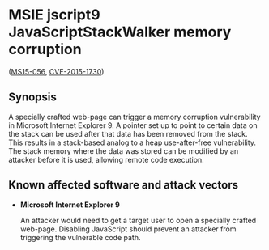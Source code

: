 MSIE jscript9 JavaScriptStackWalker memory corruption
=====================================================
([MS15-056][], [CVE-2015-1730][])

[MS15-056]: https://technet.microsoft.com/library/security/ms15-056
[CVE-2015-1730]: http://www.cve.mitre.org/cgi-bin/cvename.cgi?name=CVE-2015-1730

Synopsis
--------
A specially crafted web-page can trigger a memory corruption vulnerability in
Microsoft Internet Explorer 9. A pointer set up to point to certain data on the
stack can be used after that data has been removed from the stack. This results
in a stack-based analog to a heap use-after-free vulnerability. The stack
memory where the data was stored can be modified by an attacker before it is
used, allowing remote code execution.

Known affected software and attack vectors
------------------------------------------
* **Microsoft Internet Explorer 9**

  An attacker would need to get a target user to open a specially crafted
  web-page. Disabling JavaScript should prevent an attacker from triggering
  the vulnerable code path.
  
